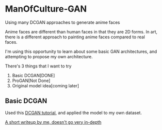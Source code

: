 # ManOfCulture-GAN
Using many DCGAN approaches to generate anime faces

Anime faces are different than human faces in that they are 2D forms. In art, there is a different approach to painting anime faces compared to real faces.

I'm using this opportunity to learn about some basic GAN architectures, and attempting to propose my own architecture.

There's 3 things that I want to try
 1. Basic DCGAN[DONE]
 2. ProGAN[Not Done]
 3. Original model idea[coming later]

## Basic DCGAN
Used this [DCGAN tutorial](https://pytorch.org/tutorials/beginner/dcgan_faces_tutorial.html), and applied the model to my own dataset.
 
[A short writeup by me, doesn't go very in-depth](https://medium.com/@dungwoong/generating-human-faces-with-dcgans-7a4d54eaa89b)
